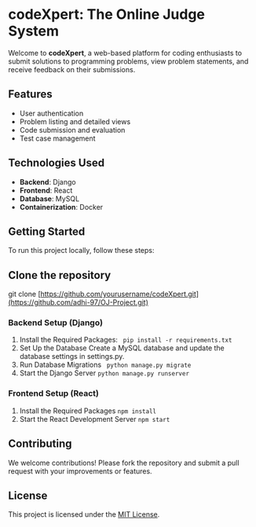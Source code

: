 # codeXpert: The Online Judge System

Welcome to **codeXpert**, a web-based platform for coding enthusiasts to submit solutions to programming problems, view problem statements, and receive feedback on their submissions. 

## Features

- User authentication
- Problem listing and detailed views
- Code submission and evaluation
- Test case management

## Technologies Used

- **Backend**: Django
- **Frontend**: React
- **Database**: MySQL
- **Containerization**: Docker

## Getting Started

To run this project locally, follow these steps:

## Clone the repository

git clone [https://github.com/yourusername/codeXpert.git](https://github.com/adhi-97/OJ-Project.git)

### Backend Setup (Django)

1. Install the Required Packages:
   ``` pip install -r requirements.txt```
2. Set Up the Database
   Create a MySQL database and update the database settings in settings.py.
3. Run Database Migrations
``` python manage.py migrate```
4. Start the Django Server
``` python manage.py runserver  ```

### Frontend Setup (React)

1. Install the Required Packages
   ``` npm install ```
2. Start the React Development Server
   ``` npm start ```

## Contributing
We welcome contributions! Please fork the repository and submit a pull request with your improvements or features.

## License
This project is licensed under the [MIT License](LICENSE).

